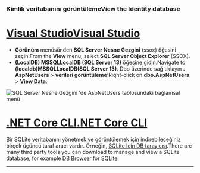 ### <a name="view-the-identity-database"></a><span data-ttu-id="63705-101">Kimlik veritabanını görüntüleme</span><span class="sxs-lookup"><span data-stu-id="63705-101">View the Identity database</span></span>

# <a name="visual-studio"></a>[<span data-ttu-id="63705-102">Visual Studio</span><span class="sxs-lookup"><span data-stu-id="63705-102">Visual Studio</span></span>](#tab/visual-studio) 

* <span data-ttu-id="63705-103">**Görünüm** menüsünden **SQL Server Nesne Gezgini** (ssox) öğesini seçin.</span><span class="sxs-lookup"><span data-stu-id="63705-103">From the **View** menu, select **SQL Server Object Explorer** (SSOX).</span></span>
* <span data-ttu-id="63705-104">**(LocalDB) MSSQLLocalDB (SQL Server 13)** öğesine gidin.</span><span class="sxs-lookup"><span data-stu-id="63705-104">Navigate to **(localdb)MSSQLLocalDB(SQL Server 13)**.</span></span> <span data-ttu-id="63705-105">Dbo üzerinde sağ tıklayın **. AspNetUsers** > **verileri görüntüleme**:</span><span class="sxs-lookup"><span data-stu-id="63705-105">Right-click on **dbo.AspNetUsers** > **View Data**:</span></span>

![SQL Server Nesne Gezgini 'de AspNetUsers tablosundaki bağlamsal menü](~/security/authentication/accconfirm/_static/ssox.png)

# <a name="net-core-cli"></a>[<span data-ttu-id="63705-107">.NET Core CLI</span><span class="sxs-lookup"><span data-stu-id="63705-107">.NET Core CLI</span></span>](#tab/netcore-cli)

<span data-ttu-id="63705-108">Bir SQLite veritabanını yönetmek ve görüntülemek için indirebileceğiniz birçok üçüncü taraf aracı vardır. Örneğin, [SQLite Için DB tarayıcısı](https://sqlitebrowser.org/).</span><span class="sxs-lookup"><span data-stu-id="63705-108">There are many third party tools you can download to manage and view a SQLite database, for example [DB Browser for SQLite](https://sqlitebrowser.org/).</span></span>

---